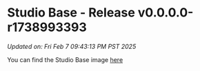 # Studio Base - Release v0.0.0.0-r1738993393
_Updated on: Fri Feb 7 09:43:13 PM PST 2025_

You can find the Studio Base image [here](http://localhost)
